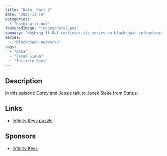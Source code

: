 ```yaml
---
title: "Data, Part 2"
date: "2022-11-14"
categories: 
  - "hashing-it-out"
featuredImage: "images/data2.png"
summary: "Hashing It Out continues its series on blockchain infrastructure with part 2 of the data layer. In this episode Corey and Jessie talk to Jacek Sieka from Status."
series:
  - "blockchain-networks"
tags:
  - "data" 
  - "Jacek Sieka"
  - "Inifinty Keys"
---
```




## Description
In this episode Corey and Jessie talk to Jacek Sieka from Status.

## Links 
- [Infinity Keys puzzle](http://infinitykeys.io/puzzle/hiodata)

## Sponsors
- [Infinity Keys]()
